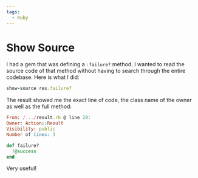```yaml
---
tags:
  - Ruby
---
```


# Show Source


I had a gem that was defining a `:failure?` method. I wanted to read the source code of that method without having to search through the entire codebase. Here is what I did:

```ruby
show-source res.failure?
```

The result showed me the exact line of code, the class name of the owner as well as the full method:

```ruby
From: /.../result.rb @ line 20:
Owner: Action::Result
Visibility: public
Number of lines: 3

def failure?
  !@success
end
```

Very useful!
